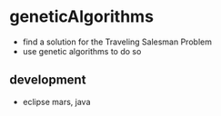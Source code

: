 # geneticAlgorithms


- find a solution for the Traveling Salesman Problem
- use genetic algorithms to do so


## development
- eclipse mars, java
